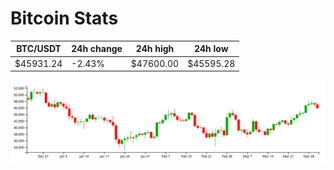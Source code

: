 # Bitcoin Stats

BTC/USDT|24h change|24h high|24h low|
|---|---|---|---|
|$45931.24|-2.43%|$47600.00|$45595.28|

<img src="./chart.svg">
